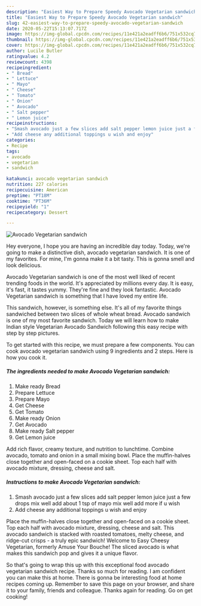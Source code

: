 ```yaml
---
description: "Easiest Way to Prepare Speedy Avocado Vegetarian sandwich"
title: "Easiest Way to Prepare Speedy Avocado Vegetarian sandwich"
slug: 42-easiest-way-to-prepare-speedy-avocado-vegetarian-sandwich
date: 2020-05-22T15:13:07.717Z
image: https://img-global.cpcdn.com/recipes/11e421a2eadff6b6/751x532cq70/avocado-vegetarian-sandwich-recipe-main-photo.jpg
thumbnail: https://img-global.cpcdn.com/recipes/11e421a2eadff6b6/751x532cq70/avocado-vegetarian-sandwich-recipe-main-photo.jpg
cover: https://img-global.cpcdn.com/recipes/11e421a2eadff6b6/751x532cq70/avocado-vegetarian-sandwich-recipe-main-photo.jpg
author: Lucile Butler
ratingvalue: 4.2
reviewcount: 4398
recipeingredient:
- " Bread"
- " Lettuce"
- " Mayo"
- " Cheese"
- " Tomato"
- " Onion"
- " Avocado"
- " Salt pepper"
- " Lemon juice"
recipeinstructions:
- "Smash avocado just a few slices add salt pepper lemon juice just a few drops mix well add about 1 tsp of mayo mix well add more if u wish"
- "Add cheese any additional toppings u wish and enjoy"
categories:
- Recipe
tags:
- avocado
- vegetarian
- sandwich

katakunci: avocado vegetarian sandwich 
nutrition: 227 calories
recipecuisine: American
preptime: "PT18M"
cooktime: "PT36M"
recipeyield: "1"
recipecategory: Dessert

---
```



![Avocado Vegetarian sandwich](https://img-global.cpcdn.com/recipes/11e421a2eadff6b6/751x532cq70/avocado-vegetarian-sandwich-recipe-main-photo.jpg)

Hey everyone, I hope you are having an incredible day today. Today, we're going to make a distinctive dish, avocado vegetarian sandwich. It is one of my favorites. For mine, I'm gonna make it a bit tasty. This is gonna smell and look delicious.

Avocado Vegetarian sandwich is one of the most well liked of recent trending foods in the world. It's appreciated by millions every day. It is easy, it's fast, it tastes yummy. They're fine and they look fantastic. Avocado Vegetarian sandwich is something that I have loved my entire life.

This sandwich, however, is something else. It&#39;s all of my favorite things sandwiched between two slices of whole wheat bread. Avocado sandwich is one of my most favorite sandwich. Today we will learn how to make Indian style Vegetarian Avocado Sandwich following this easy recipe with step by step pictures.


To get started with this recipe, we must prepare a few components. You can cook avocado vegetarian sandwich using 9 ingredients and 2 steps. Here is how you cook it.

<!--inarticleads1-->

##### The ingredients needed to make Avocado Vegetarian sandwich:

1. Make ready  Bread
1. Prepare  Lettuce
1. Prepare  Mayo
1. Get  Cheese
1. Get  Tomato
1. Make ready  Onion
1. Get  Avocado
1. Make ready  Salt pepper
1. Get  Lemon juice


Add rich flavor, creamy texture, and nutrition to lunchtime. Combine avocado, tomato and onion in a small mixing bowl. Place the muffin-halves close together and open-faced on a cookie sheet. Top each half with avocado mixture, dressing, cheese and salt. 

<!--inarticleads2-->

##### Instructions to make Avocado Vegetarian sandwich:

1. Smash avocado just a few slices add salt pepper lemon juice just a few drops mix well add about 1 tsp of mayo mix well add more if u wish
1. Add cheese any additional toppings u wish and enjoy


Place the muffin-halves close together and open-faced on a cookie sheet. Top each half with avocado mixture, dressing, cheese and salt. This avocado sandwich is stacked with roasted tomatoes, melty cheese, and ridge-cut crisps - a truly epic sandwich! Welcome to Easy Cheesy Vegetarian, formerly Amuse Your Bouche! The sliced avocado is what makes this sandwich pop and gives it a unique flavor. 

So that's going to wrap this up with this exceptional food avocado vegetarian sandwich recipe. Thanks so much for reading. I am confident you can make this at home. There is gonna be interesting food at home recipes coming up. Remember to save this page on your browser, and share it to your family, friends and colleague. Thanks again for reading. Go on get cooking!
